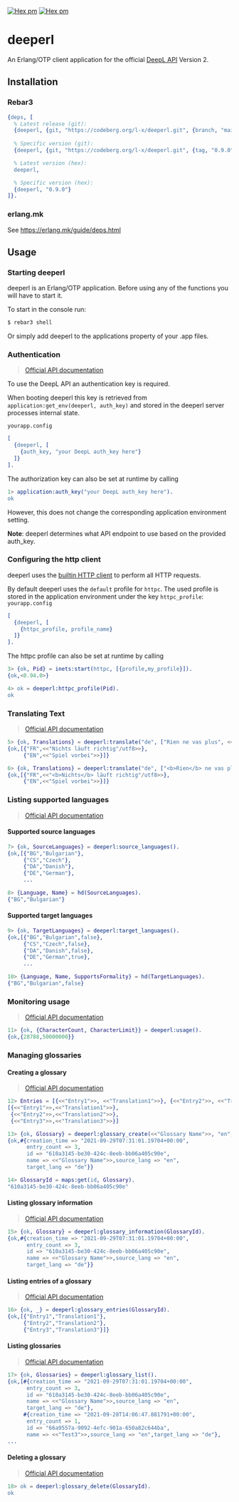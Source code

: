 [![Hex pm](https://img.shields.io/hexpm/l/deeperl.svg?style=flat)](https://hex.pm/packages/deeperl)
[![Hex pm](https://img.shields.io/hexpm/v/deeperl.svg?style=flat)](https://hex.pm/packages/deeperl)

# deeperl

An Erlang/OTP client application for the official [DeepL  API] Version 2.

## Installation

### Rebar3
```erlang
{deps, [
  % Latest release (git):
  {deeperl, {git, "https://codeberg.org/l-x/deeperl.git", {branch, "main"}}},
  
  % Specific version (git):
  {deeperl, {git, "https://codeberg.org/l-x/deeperl.git", {tag, "0.9.0"}}},

  % Latest version (hex):
  deeperl,

  % Specific version (hex):
  {deeperl, "0.9.0"}
]}.
``` 

### erlang.mk
See https://erlang.mk/guide/deps.html

## Usage

### Starting deeperl

deeperl is an Erlang/OTP application. Before using any of the functions you will have to start it.

To start in the console run:
```sh
$ rebar3 shell
```
Or simply add deeperl to the applications property of your .app files.

### Authentication
> [Official API documentation](https://www.deepl.com/docs-api/accessing-the-api/authentication/)

To use the DeepL API an authentication key is required. 

When booting deeperl this key is retrieved from `application:get_env(deeperl, auth_key)` and stored in the deeperl server processes internal state.

`yourapp.config`
```erlang
[
  {deeperl, [
    {auth_key, "your DeepL auth_key here"}
  ]}
].
```

The authorization key can also be set at runtime by calling
```erlang
1> application:auth_key("your DeepL auth_key here").
ok
```

However, this does not change the corresponding application environment setting.

**Note**: deeperl determines what API endpoint to use based on the provided auth_key.

### Configuring the http client

deeperl uses the [builtin HTTP client](https://erlang.org/doc/apps/inets/http_client.html) to perform all HTTP requests.

By default deeperl uses the `default` profile for `httpc`. The used profile is stored in the application environment under the key `httpc_profile`:
`yourapp.config`
```erlang
[
  {deeperl, [
    {httpc_profile, profile_name}
  ]}
].
```
The httpc profile can also be set at runtime by calling

```erlang
3> {ok, Pid} = inets:start(httpc, [{profile,my_profile}]).
{ok,<0.94.0>}

4> ok = deeperl:httpc_profile(Pid).
ok
```

### Translating Text
> [Official API documentation](https://www.deepl.com/docs-api/translating-text/)

```erlang
5> {ok, Translations} = deeperl:translate("de", ["Rien ne vas plus", <<"Game over">>]).
{ok,[{"FR",<<"Nichts läuft richtig"/utf8>>},
     {"EN",<<"Spiel vorbei">>}]}

6> {ok, Translations} = deeperl:translate("de", ["<b>Rien</b> ne vas plus", <<"Game over">>], #{tag_handling=>xml, formality=>less}).
{ok,[{"FR",<<"<b>Nichts</b> läuft richtig"/utf8>>},
     {"EN",<<"Spiel vorbei">>}]}
```
### Listing supported languages
> [Official API documentation](https://www.deepl.com/docs-api/other-functions/listing-supported-languages/)

#### Supported source languages
```erlang
7> {ok, SourceLanguages} = deeperl:source_languages().
{ok,[{"BG","Bulgarian"},
     {"CS","Czech"},
     {"DA","Danish"},
     {"DE","German"},
     ...

8> {Language, Name} = hd(SourceLanguages).
{"BG","Bulgarian"}
```

#### Supported target languages
```erlang
9> {ok, TargetLanguages} = deeperl:target_languages().
{ok,[{"BG","Bulgarian",false},
     {"CS","Czech",false},
     {"DA","Danish",false},
     {"DE","German",true},
     ...

10> {Language, Name, SupportsFormality} = hd(TargetLanguages).
{"BG","Bulgarian",false}
```

### Monitoring usage
> [Official API documentation](https://www.deepl.com/docs-api/other-functions/monitoring-usage/)
```erlang
11> {ok, {CharacterCount, CharacterLimit}} = deeperl:usage().
{ok,{28788,50000000}}
```

### Managing glossaries
#### Creating a glossary
> [Official API documentation](https://www.deepl.com/docs-api/managing-glossaries/creating-a-glossary/)

```erlang
12> Entries = [{<<"Entry1">>, <<"Translation1">>}, {<<"Entry2">>, <<"Translation2">>}, {<<"Entry3">>, <<"Translation3">>}].
[{<<"Entry1">>,<<"Translation1">>},
 {<<"Entry2">>,<<"Translation2">>},
 {<<"Entry3">>,<<"Translation3">>}]

13> {ok, Glossary} = deeperl:glossary_create(<<"Glossary Name">>, "en", "de", Entries).
{ok,#{creation_time => "2021-09-29T07:31:01.19704+00:00",
      entry_count => 3,
      id => "610a3145-be30-424c-8eeb-bb06a405c90e",
      name => <<"Glossary Name">>,source_lang => "en",
      target_lang => "de"}}

14> GlossaryId = maps:get(id, Glossary).
"610a3145-be30-424c-8eeb-bb06a405c90e"
```

#### Listing glossary information
> [Official API documentation](https://www.deepl.com/docs-api/managing-glossaries/listing-glossary-information/)

```erlang
15> {ok, Glossary} = deeperl:glossary_information(GlossaryId).
{ok,#{creation_time => "2021-09-29T07:31:01.19704+00:00",
      entry_count => 3,
      id => "610a3145-be30-424c-8eeb-bb06a405c90e",
      name => <<"Glossary Name">>,source_lang => "en",
      target_lang => "de"}}
```

#### Listing entries of a glossary
> [Official API documentation](https://www.deepl.com/docs-api/managing-glossaries/listing-entries-of-a-glossary/)

```erlang
16> {ok, _} = deeperl:glossary_entries(GlossaryId).
{ok,[{"Entry1","Translation1"},
     {"Entry2","Translation2"},
     {"Entry3","Translation3"}]}
```

#### Listing glossaries
> [Official API documentation](https://www.deepl.com/docs-api/managing-glossaries/listing-glossaries/)

```erlang
17> {ok, Glossaries} = deeperl:glossary_list().
{ok,[#{creation_time => "2021-09-29T07:31:01.19704+00:00",
      entry_count => 3,
      id => "610a3145-be30-424c-8eeb-bb06a405c90e",
      name => <<"Glossary Name">>,source_lang => "en",
      target_lang => "de"},
     #{creation_time => "2021-09-28T14:06:47.881791+00:00",
      entry_count => 1,
      id => "66a9557a-9092-4efc-901a-650a82c644ba",
      name => <<"Test3">>,source_lang => "en",target_lang => "de"},
...
```

#### Deleting a glossary
> [Official API documentation](https://www.deepl.com/docs-api/managing-glossaries/deleing-a-glossary/)

```erlang
18> ok = deeperl:glossary_delete(GlossaryId).
ok
```

[DeepL  API]: https://www.deepl.com/de/docs-api/
[hex]: https://hex.pm/packages/deeperl
